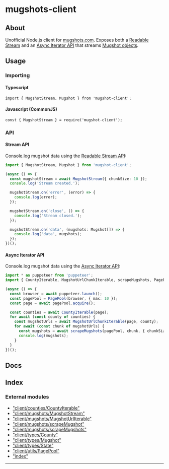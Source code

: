 
mugshots-client
===============

About
-----

Unofficial Node.js client for [mugshots.com](https://mugshots.com/). Exposes both a [Readable Stream](https://nodejs.org/api/stream.html#stream_readable_streams) and an [Async Iterator API](https://developer.mozilla.org/en-US/docs/Web/JavaScript/Reference/Global_Objects/Symbol/asyncIterator) that streams [Mugshot objects](https://github.com/agaricide/mugshots-client/blob/master/src/client/types/Mugshot.ts).

Usage
-----

### Importing

#### Typescript

`import { MugshotStream, Mugshot } from 'mugshot-client';`

#### Javascript (CommonJS)

`const { MugshotStream } = require('mugshot-client');`

### API

#### Stream API

Console.log mugshot data using the [Readable Stream API](https://github.com/agaricide/mugshots-client/blob/master/example/stream.ts):

```ts
import { MugshotStream, Mugshot } from 'mugshot-client';

(async () => {
  const mugshotStream = await MugshotStream({ chunkSize: 10 });
  console.log('Stream created.');

  mugshotStream.on('error', (error) => {
    console.log(error);
  });

  mugshotStream.on('close', () => {
    console.log('Stream closed.');
  });

  mugshotStream.on('data', (mugshots: Mugshot[]) => {
    console.log('data', mugshots);
  });
})();
```

#### Async Iterator API

Console.log mugshot data using the [Async Iterator API](https://github.com/agaricide/mugshots-client/blob/master/example/iterables.ts):

```ts
import * as puppeteer from 'puppeteer';
import { CountyIterable, MugshotUrlChunkIterable, scrapeMugshots, PagePool, Mugshot } from 'mugshot-client';

(async () => {
  const browser = await puppeteer.launch();
  const pagePool = PagePool(browser, { max: 10 });
  const page = await pagePool.acquire();

  const counties = await CountyIterable(page);
  for await (const county of counties) {
    const mugshotUrls = await MugshotUrlChunkIterable(page, county);
    for await (const chunk of mugshotUrls) {
      const mugshots = await scrapeMugshots(pagePool, chunk, { chunkSize: 20 });
      console.log(mugshots);
    }
  }
})();
```

Docs
----

## Index

### External modules

* ["client/counties/CountyIterable"](modules/_client_counties_countyiterable_.md)
* ["client/mugshots/MugshotStream"](modules/_client_mugshots_mugshotstream_.md)
* ["client/mugshots/MugshotUrlIterable"](modules/_client_mugshots_mugshoturliterable_.md)
* ["client/mugshots/scrapeMugshot"](modules/_client_mugshots_scrapemugshot_.md)
* ["client/mugshots/scrapeMugshots"](modules/_client_mugshots_scrapemugshots_.md)
* ["client/types/County"](modules/_client_types_county_.md)
* ["client/types/Mugshot"](modules/_client_types_mugshot_.md)
* ["client/types/State"](modules/_client_types_state_.md)
* ["client/utils/PagePool"](modules/_client_utils_pagepool_.md)
* ["index"](modules/_index_.md)

---

